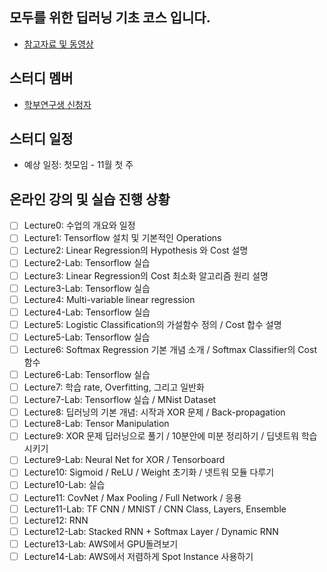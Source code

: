 
## 모두를 위한 딥러닝 기초 코스 입니다.
- [참고자료 및 동영상](https://hunkim.github.io/ml/)

## 스터디 멤버
- [학부연구생 신청자](https://docs.google.com/spreadsheets/d/1PwGjwTOcZkTTrvff58V2Sk4sCbV8e97QNrG7hBGdPys/edit?usp=sharing)

## 스터디 일정
- 예상 일정: 첫모임 - 11월 첫 주

## 온라인 강의 및 실습 진행 상황
- [ ] Lecture0: 수업의 개요와 일정
- [ ] Lecture1: Tensorflow 설치 및 기본적인 Operations
- [ ] Lecture2: Linear Regression의 Hypothesis 와 Cost 설명 
- [ ] Lecture2-Lab: Tensorflow 실습
- [ ] Lecture3: Linear Regression의 Cost 최소화 알고리즘 원리 설명 
- [ ] Lecture3-Lab: Tensorflow 실습
- [ ] Lecture4: Multi-variable linear regression 
- [ ] Lecture4-Lab: Tensorflow 실습
- [ ] Lecture5: Logistic Classification의 가설함수 정의 / Cost 합수 설명 
- [ ] Lecture5-Lab: Tensorflow 실습
- [ ] Lecture6: Softmax Regression 기본 개념 소개 / Softmax Classifier의 Cost 함수
- [ ] Lecture6-Lab: Tensorflow 실습
- [ ] Lecture7: 학습 rate, Overfitting, 그리고 일반화
- [ ] Lecture7-Lab: Tensorflow 실습 / MNist Dataset
- [ ] Lecture8: 딥러닝의 기본 개념: 시작과 XOR 문제 / Back-propagation
- [ ] Lecture8-Lab: Tensor Manipulation
- [ ] Lecture9: XOR 문제 딥러닝으로 풀기 / 10분안에 미분 정리하기 / 딥넷트워 학습 시키기
- [ ] Lecture9-Lab: Neural Net for XOR / Tensorboard
- [ ] Lecture10: Sigmoid / ReLU / Weight 초기화 / 넷트워 모듈 다루기
- [ ] Lecture10-Lab: 실습
- [ ] Lecture11: CovNet / Max Pooling / Full Network / 응용
- [ ] Lecture11-Lab: TF CNN / MNIST / CNN Class, Layers, Ensemble 
- [ ] Lecture12: RNN 
- [ ] Lecture12-Lab: Stacked RNN + Softmax Layer / Dynamic RNN 
- [ ] Lecture13-Lab: AWS에서 GPU돌려보기
- [ ] Lecture14-Lab: AWS에서 저렴하게 Spot Instance 사용하기
